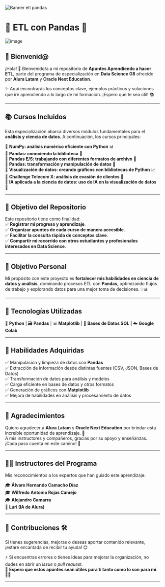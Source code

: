 ![Banner etl pandas](https://github.com/user-attachments/assets/718d0ec1-dd2d-423e-881a-1243893a1f10)
# 🔬 ETL con Pandas 🐼  
![image](https://github.com/user-attachments/assets/b8fba21d-d6be-4b17-a46e-f95e09458785)

## 🎉 Bienvenid@
¡Hola! 👋 Bienvenido/a a mi repositorio de **Apuntes Aprendiendo a hacer ETL**, parte del programa de especialización en **Data Science G8** ofrecido por **Alura Latam** y **Oracle Next Education**.  

✨ Aquí encontrarás los conceptos clave, ejemplos prácticos y soluciones que iré aprendiendo a lo largo de mi formación. ¡Espero que te sea útil! 📚 

---

## 📚 Cursos Incluidos  

Esta especialización abarca diversos módulos fundamentales para el **análisis y ciencia de datos**. A continuación, los cursos principales:  

🔹 **NumPy: análisis numérico eficiente con Python** 📊  
🔹 **Pandas: conociendo la biblioteca** 🐼  
🔹 **Pandas E/S: trabajando con diferentes formatos de archivo** 📁  
🔹 **Pandas: transformación y manipulación de datos** 🔄  
🔹 **Visualización de datos: creando gráficos con bibliotecas de Python** 📈  
🔹 **Challenge Telecom X: análisis de evasión de clientes** 🏢  
🔹 **IA aplicada a la ciencia de datos: uso de IA en la visualización de datos** 🤖  

---

## 📌 Objetivo del Repositorio  

Este repositorio tiene como finalidad:  
✅ **Registrar mi progreso y aprendizaje**.  
✅ **Organizar apuntes de cada curso de manera accesible**.  
✅ **Facilitar la consulta rápida de conceptos clave**.  
✅ **Compartir mi recorrido con otros estudiantes y profesionales interesados en Data Science**.  

---

## 🎯 Objetivo Personal  

Mi propósito con este proyecto es **fortalecer mis habilidades en ciencia de datos y análisis**, dominando procesos ETL con **Pandas**, optimizando flujos de trabajo y explorando datos para una mejor toma de decisiones. 💡📊  

---

## 🔗 Tecnologías Utilizadas  

🐍 **Python** | 🗃 **Pandas** | 📊 **Matplotlib** | 💾 **Bases de Datos SQL** | ☁️ **Google Colab**  

---

## 🚀 Habilidades Adquiridas  

✅ Manipulación y limpieza de datos con **Pandas**  
✅ Extracción de información desde distintas fuentes (CSV, JSON, Bases de Datos)  
✅ Transformación de datos para análisis y modelos  
✅ Carga eficiente en bases de datos y otros formatos  
✅ Generación de gráficos con **Matplotlib**  
✅ Mejora de habilidades en análisis y procesamiento de datos  

---

## 💙 Agradecimientos  

Quiero agradecer a **Alura Latam** y **Oracle Next Education** por brindar esta increíble oportunidad de aprendizaje. 🙌  
A mis instructores y compañeros, gracias por su apoyo y enseñanzas. ¡Cada paso cuenta en este camino! 🌟  

---

## 👩‍🏫 Instructores del Programa  

Mis reconocimientos a los expertos que han guiado este aprendizaje:  

🎓 **Álvaro Hernando Camacho Díaz**  
🎓 **Wilfredo Antonio Rojas Camejo**  
🎓 **Alejandro Gamarra**  
🤖 **Luri (IA de Alura)**  

---

## 🤝 Contribuciones 🛠️  

Si tienes sugerencias, mejoras o deseas aportar contenido relevante, ¡estaré encantada de recibir tu ayuda! 😊  

⚡ Si encuentras errores o tienes ideas para mejorar la organización, no dudes en abrir un *issue* o *pull request*.  
📌 **Espero que estos apuntes sean útiles para ti tanto como lo son para mí**. 🚀✨  

---
